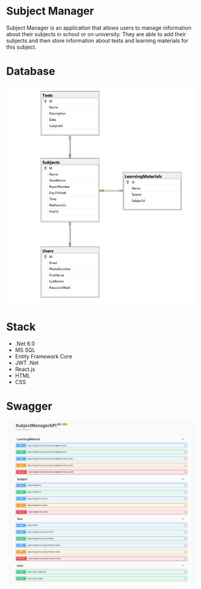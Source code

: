 # Subject Manager
Subject Manager is an application that allows users to manage information about their subjects in school or on university.
They are able to add their subjects and then store information about tests and learning materials for this subject.

# Database
![Db-Diagram](https://github.com/Robertdz2001/SubjectManager/blob/main/database.jpg?raw=true)

# Stack
- .Net 6.0
- MS SQL
- Entity Framework Core
- JWT .Net
- React.js
- HTML
- CSS
# Swagger

![Swagger](https://github.com/Robertdz2001/SubjectManager/blob/main/swagger.jpg?raw=true)
